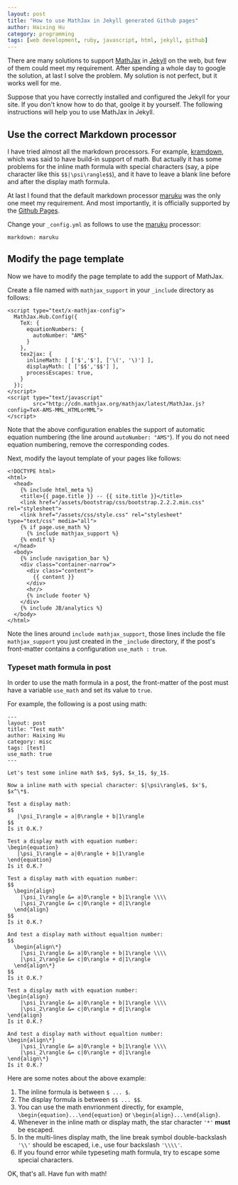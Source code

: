 ```yaml
---
layout: post
title: "How to use MathJax in Jekyll generated Github pages"
author: Haixing Hu
category: programming
tags: [web development, ruby, javascript, html, jekyll, github]
---
```


There are many solutions to support [MathJax](www.mathjax.org) in
[Jekyll](http://jekyllrb.com/) on the web, but few of them could meet my
requirement. After spending a whole day to google the solution, at last I solve
the problem. My solution is not perfect, but it works well for me.

Suppose that you have correctly installed and configured the Jekyll for your
site. If you don't know how to do that, goolge it by yourself. The following
instructions will help you to use MathJax in Jekyll.

## Use the correct Markdown processor

I have tried almost all the markdown processors. For example,
[kramdown](http://kramdown.rubyforge.org/), which was said to have build-in
support of math. But actually it has some problems for the inline math formula
with special characters (say, a pipe character like this `$$|\psi\rangle$$`),
and it have to leave a blank line before and after the display math formula.

At last I found that the default markdown processor
[maruku](http://maruku.rubyforge.org/) was the only one meet my
requirement. And most importantly, it is officially supported by the [Github
Pages](http://pages.github.com/).

Change your `_config.yml` as follows to use the
[maruku](http://maruku.rubyforge.org/) processor:

    markdown: maruku

## Modify the page template

Now we have to modify the page template to add the support of MathJax.

Create a file named with `mathjax_support` in your `_include` directory as
follows:

    <script type="text/x-mathjax-config">
      MathJax.Hub.Config({
        TeX: { 
          equationNumbers: { 
            autoNumber: "AMS" 
          } 
        },
        tex2jax: {
          inlineMath: [ ['$','$'], ['\(', '\)'] ],
          displayMath: [ ['$$','$$'] ],
          processEscapes: true,
        }
      });
    </script>
    <script type="text/javascript"
            src="http://cdn.mathjax.org/mathjax/latest/MathJax.js?config=TeX-AMS-MML_HTMLorMML">
    </script>

Note that the above configuration enables the support of automatic equation
numbering (the line around `autoNumber: "AMS"`). If you do not need equation
numbering, remove the corresponding codes.

Next, modify the layout template of your pages like follows:

    <!DOCTYPE html>
    <html>
      <head>
        {% include html_meta %}
        <title>{{ page.title }} -- {{ site.title }}</title>
        <link href="/assets/bootstrap/css/bootstrap.2.2.2.min.css" rel="stylesheet">
        <link href="/assets/css/style.css" rel="stylesheet" type="text/css" media="all">
        {% if page.use_math %}
          {% include mathjax_support %}
        {% endif %}
      </head>
      <body>
        {% include navigation_bar %}
        <div class="container-narrow">
          <div class="content">
            {{ content }}
          </div>
          <hr/>
          {% include footer %}
        </div>
        {% include JB/analytics %}
      </body>
    </html>

Note the lines around `include mathjax_support`, those lines include the
file `mathjax_support` you just created in the `_include` directory, if the
post's front-matter contains a configuration `use_math : true`.

### Typeset math formula in post

In order to use the math formula in a post, the front-matter of the post
must have a variable `use_math` and set its value to `true`.

For example, the following is a post using math:

    ---
    layout: post
    title: "Test math"
    author: Haixing Hu
    category: misc
    tags: [test]
    use_math: true
    ---

    Let's test some inline math $x$, $y$, $x_1$, $y_1$.

    Now a inline math with special character: $|\psi\rangle$, $x'$, $x^\*$.

    Test a display math:
    $$ 
       |\psi_1\rangle = a|0\rangle + b|1\rangle
    $$
    Is it O.K.?

    Test a display math with equation number:
    \begin{equation}
       |\psi_1\rangle = a|0\rangle + b|1\rangle
    \end{equation}
    Is it O.K.?

    Test a display math with equation number:
    $$
      \begin{align}
        |\psi_1\rangle &= a|0\rangle + b|1\rangle \\\\
        |\psi_2\rangle &= c|0\rangle + d|1\rangle 
      \end{align}
    $$
    Is it O.K.?

    And test a display math without equaltion number:
    $$
      \begin{align\*}
        |\psi_1\rangle &= a|0\rangle + b|1\rangle \\\\
        |\psi_2\rangle &= c|0\rangle + d|1\rangle 
      \end{align\*}
    $$
    Is it O.K.?

    Test a display math with equation number:
    \begin{align}
        |\psi_1\rangle &= a|0\rangle + b|1\rangle \\\\
        |\psi_2\rangle &= c|0\rangle + d|1\rangle 
    \end{align}
    Is it O.K.?

    And test a display math without equaltion number:
    \begin{align\*}
        |\psi_1\rangle &= a|0\rangle + b|1\rangle \\\\
        |\psi_2\rangle &= c|0\rangle + d|1\rangle 
    \end{align\*}
    Is it O.K.?

Here are some notes about the above example:    
1. The inline formula is between `$ ... $`.
2. The display formula is between `$$ ... $$`.
3. You can use the math envrionment directly, for example, 
   `\begin{equation}...\end{equation}` or `\begin{align}...\end{align}`.
4. Whenever in the inline math or display math, the star character `'*'` **must**
   be escaped.
5. In the multi-lines display math, the line break symbol double-backslash `'\\'` should
   be escaped, i.e., use four backslash `'\\\\'`. 
6. If you found error while typeseting math formula, try to escape some special 
   characters.
    
OK, that's all. Have fun with math!
